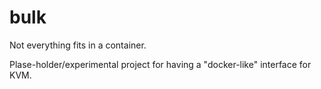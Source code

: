 bulk
====

Not everything fits in a container.

Plase-holder/experimental project for having a "docker-like" interface for KVM.
